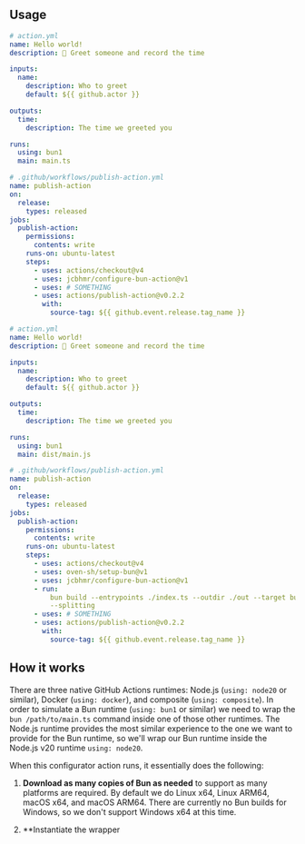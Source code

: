 ## Usage

```yml
# action.yml
name: Hello world!
description: 👋 Greet someone and record the time

inputs:
  name:
    description: Who to greet
    default: ${{ github.actor }}

outputs:
  time:
    description: The time we greeted you

runs:
  using: bun1
  main: main.ts
```

```yml
# .github/workflows/publish-action.yml
name: publish-action
on:
  release:
    types: released
jobs:
  publish-action:
    permissions:
      contents: write
    runs-on: ubuntu-latest
    steps:
      - uses: actions/checkout@v4
      - uses: jcbhmr/configure-bun-action@v1
      - uses: # SOMETHING
      - uses: actions/publish-action@v0.2.2
        with:
          source-tag: ${{ github.event.release.tag_name }}
```

```yml
# action.yml
name: Hello world!
description: 👋 Greet someone and record the time

inputs:
  name:
    description: Who to greet
    default: ${{ github.actor }}

outputs:
  time:
    description: The time we greeted you

runs:
  using: bun1
  main: dist/main.js
```

```yml
# .github/workflows/publish-action.yml
name: publish-action
on:
  release:
    types: released
jobs:
  publish-action:
    permissions:
      contents: write
    runs-on: ubuntu-latest
    steps:
      - uses: actions/checkout@v4
      - uses: oven-sh/setup-bun@v1
      - uses: jcbhmr/configure-bun-action@v1
      - run:
          bun build --entrypoints ./index.ts --outdir ./out --target bun
          --splitting
      - uses: # SOMETHING
      - uses: actions/publish-action@v0.2.2
        with:
          source-tag: ${{ github.event.release.tag_name }}
```

## How it works

There are three native GitHub Actions runtimes: Node.js (`using: node20` or
similar), Docker (`using: docker`), and composite (`using: composite`). In order
to simulate a Bun runtime (`using: bun1` or similar) we need to wrap the
`bun /path/to/main.ts` command inside one of those other runtimes. The Node.js
runtime provides the most similar experience to the one we want to provide for
the Bun runtime, so we'll wrap our Bun runtime inside the Node.js v20 runtime
`using: node20`.

When this configurator action runs, it essentially does the following:

1. **Download as many copies of Bun as needed** to support as many platforms are
   required. By default we do Linux x64, Linux ARM64, macOS x64, and macOS
   ARM64. There are currently no Bun builds for Windows, so we don't support
   Windows x64 at this time.

2. **Instantiate the wrapper 
